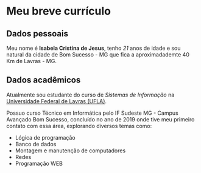 # Meu breve currículo

## Dados pessoais
Meu nome é **Isabela Cristina de Jesus**, tenho *21* anos de idade e sou natural da cidade de Bom Sucesso - MG que fica a aproximadademte 40 Km de Lavras - MG.


## Dados acadêmicos
Atualmente sou estudante do curso de *Sistemas de Informação* na [Universidade Federal de Lavras (UFLA)](https://ufla.br/).

Possuo curso Técnico em Informática pelo IF Sudeste MG - Campus Avançado Bom Sucesso, concluído no ano de 2019 onde tive meu primeiro contato com essa área, explorando diversos temas como:
* Lógica de programação
* Banco de dados
* Montagem e manutenção de computadores
* Redes
* Programação WEB
